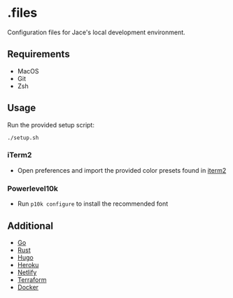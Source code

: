 # .files

Configuration files for Jace's local development environment.

## Requirements

- MacOS
- Git
- Zsh

## Usage

Run the provided setup script:

```
./setup.sh
```

### iTerm2

- Open preferences and import the provided color presets found in [iterm2](iterm2)

### Powerlevel10k

- Run `p10k configure` to install the recommended font

## Additional

- [Go](https://formulae.brew.sh/formula/go)
- [Rust](https://www.rust-lang.org/)
- [Hugo](https://formulae.brew.sh/formula/hugo)
- [Heroku](https://devcenter.heroku.com/articles/heroku-cli#other-installation-methods)
- [Netlify](https://formulae.brew.sh/formula/netlify-cli)
- [Terraform](https://formulae.brew.sh/formula/terraform)
- [Docker](https://docs.docker.com/docker-for-mac/install/)
